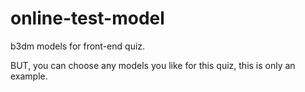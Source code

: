 # online-test-model
b3dm models for front-end quiz.

BUT, you can choose any models you like for this quiz, this is only an example.
